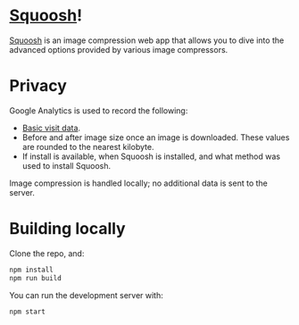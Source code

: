 # [Squoosh]!

[Squoosh] is an image compression web app that allows you to dive into the advanced options provided
by various image compressors.

# Privacy

Google Analytics is used to record the following:

* [Basic visit data](https://support.google.com/analytics/answer/6004245?ref_topic=2919631).
* Before and after image size once an image is downloaded. These values are rounded to the nearest
  kilobyte.
* If install is available, when Squoosh is installed, and what method was used to install Squoosh.

Image compression is handled locally; no additional data is sent to the server.

# Building locally

Clone the repo, and:

```sh
npm install
npm run build
```

You can run the development server with:

```sh
npm start
```

[Squoosh]: https://squoosh.app
